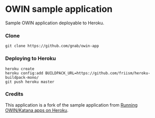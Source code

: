 # OWIN sample application

Sample OWIN application deployable to Heroku.

### Clone

```
git clone https://github.com/gnab/owin-app
```

### Deploying to Heroku

```
heroku create
heroku config:add BUILDPACK_URL=https://github.com/friism/heroku-buildpack-mono/
git push heroku master
```

### Credits

This application is a fork of the sample application from [Running OWIN/Katana apps on Heroku](http://friism.com/running-owin-katana-apps-on-heroku).
